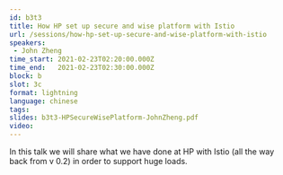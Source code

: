 ```yaml
---
id: b3t3
title: How HP set up secure and wise platform with Istio
url: /sessions/how-hp-set-up-secure-and-wise-platform-with-istio
speakers:
 - John Zheng
time_start: 2021-02-23T02:20:00.000Z
time_end:   2021-02-23T02:30:00.000Z
block: b
slot: 3c
format: lightning
language: chinese
tags:
slides: b3t3-HPSecureWisePlatform-JohnZheng.pdf
video: 
---
```


In this talk we will share what we have done at HP with Istio (all the way back from v 0.2) in order to support huge loads.

